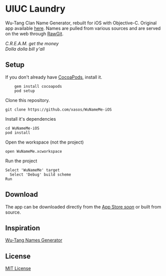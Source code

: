 UIUC Laundry
========

Wu-Tang Clan Name Generator, rebuilt for iOS with Objective-C. Original app available [here](https://github.com/xasos/WuNameMe). Names are pulled from various sources and are served on the web through [RawGit](https://cdn.rawgit.com/xasos/WuNameMe-iOS/master/names.json).

<i>C.R.E.A.M. get the money<br>
Dolla dolla bill y'all</i>

## Setup
If you don't already have [CocoaPods](http://cocoapods.org/), install it.

        gem install cocoapods
        pod setup

Clone this repository.

    git clone https://github.com/xasos/WuNameMe-iOS

Install it's dependencies

    cd WuNameMe-iOS
    pod install

Open the workspace (not the project)

    open WuNameMe.xcworkspace
Run the project

    Select 'WuNameMe' target
      Select 'Debug' build scheme
    Run

## Download 
The app can be downloaded directly from the [App Store <i>soon</i>](http://appstore.com) or built from source.

## Inspiration
[Wu-Tang Names Generator](http://www.mess.be/inickgenwuname.php)

## License
[MIT License](LICENSE)
